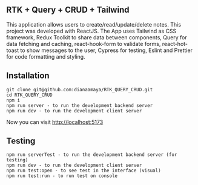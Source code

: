 ## RTK + Query + CRUD + Tailwind

This application allows users to create/read/update/delete notes. This project was developed with ReactJS. The App uses Tailwind as CSS framework, Redux Toolkit to share data between components, Query for data fetching and caching, react-hook-form to validate forms, react-hot-toast to show messages to the user, Cypress for testing, Eslint and Prettier for code formatting and styling.

## Installation

```
git clone git@github.com:dianaamaya/RTK_QUERY_CRUD.git
cd RTK_QUERY_CRUD
npm i
npm run server - to run the development backend server
npm run dev - to run the development client server
```

Now you can visit [http://localhost:5173](http://localhost:5173)

## Testing

```
npm run serverTest - to run the development backend server (for testing)
npm run dev - to run the development client server
npm run test:open - to see test in the interface (visual)
npm run test:run - to run test on console
```